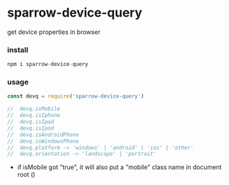 # sparrow-device-query
get device properties in browser



### install

``` javascript
npm i sparrow-device-query
```



### usage

```javascript
const devq = require('sparrow-device-query')

//  devq.isMobile
//  devq.isIphone
//  devq.isIpad
//  devq.isIpod
//  devq.isAndroidPhone
//  devq.isWindowsPhone
//  devq.platform -> 'windows' | 'android' | 'ios' | 'other'
//  devq.orientation -> 'landscape' | 'portrait'
```

+ if isMobile got  "true", it will also put a "mobile" class name in document root (<HTML>)

